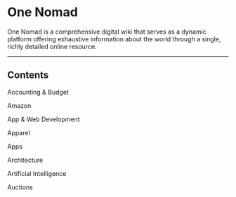 # One Nomad
One Nomad is a comprehensive digital wiki that serves as a dynamic platform offering exhaustive information about the world through a single, richly detailed online resource.
***
## Contents

Accounting & Budget

Amazon

App & Web Development

Apparel

Apps

Architecture

Artificial Intelligence

Auctions

